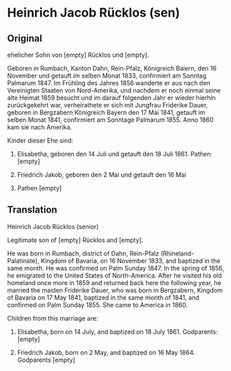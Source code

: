 # Heinrich Jacob Rücklos (sen)

## Original

ehelicher Sohn von [empty] Rücklos und [empty].

Geboren in Rumbach, Kanton Dahn, Rein-Pfalz, Königreich Baiern, den 16
November und getauft im selben Monat 1833, confirmiert am Sonntag
Palmarum 1847. Im Frühling des Jahres 1856 wanderte er aus nach den
Vereinigten Staaten von Nord-Amerika, und nachdem er noch einmal seine
alte Heimat 1859 besucht und im darauf folgenden Jahr er wieder hierhin
zurückgekehrt war, verheirathete er sich mit Jungfrau Friderike Dauer,
geboren in Bergzabern Königreich Bayern den 17 Mai 1841, getauft im
selben Monat 1841, confirmiert am Sonntage Palmarum 1855. Anno 1860 kam
sie nach Amerika.

Kinder dieser Ehe sind:

1. Elisabetha, geboren den 14 Juli und getauft den 18 Juli 1861.
Pathen: [empty]

2. Friedrich Jakob, geboren den 2 Mai und getauft den 16 Mai
1864. Pathen [empty]

## Translation

Heinrich Jacob Rücklos (senior)

Legitimate son of [empty] Rücklos and [empty].

He was born in Rumbach, district of Dahn, Rein-Pfalz
(Rhineland-Palatinate), Kingdom of Bavaria, on 16 November 1833, and
baptized in the same month. He was confirmed on Palm Sunday 1847. In the
spring of 1856, he emigrated to the United States of North-America.
After he visited his old homeland once more in 1859 and returned back
here the following year, he married the maiden Friderike Dauer, who was
born in Bergzabern, Kingdom of Bavaria on 17 May 1841, baptized in the
same month of 1841, and confirmed on Palm Sunday 1855. She came to
America in 1860.

Children from this marriage are:

1. Elisabetha, born on 14 July, and baptized on 18 July 1861.
Godparents: [empty]

2. Friedrich Jakob, born on 2 May, and baptized on 16 May 1864.
Godparents [empty]
